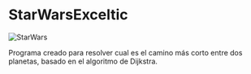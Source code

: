 # StarWarsExceltic
![StarWars](http://www.pngall.com/wp-content/uploads/2016/03/Star-Wars-Jedi-PNG.png "Darth")
                                
Programa creado para resolver cual es el camino más corto entre dos planetas, basado en el algoritmo de Dijkstra.
